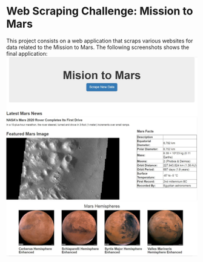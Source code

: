 # Web Scraping Challenge: Mission to Mars
 This project consists on a web application that scraps various websites for data related to the Mission to Mars. 
 The following screenshots shows the final application:
![](cap1.JPG)
![](cap2.JPG)
![](cap3.JPG)

